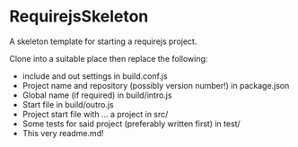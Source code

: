 RequirejsSkeleton
=================

A skeleton template for starting a requirejs project.

Clone into a suitable place then replace the following:

* include and out settings in build.conf.js
* Project name and repository (possibly version number!) in package.json
* Global name (if required) in build/intro.js
* Start file in build/outro.js
* Project start file with ... a project in src/
* Some tests for said project (preferably written first) in test/
* This very readme.md!
